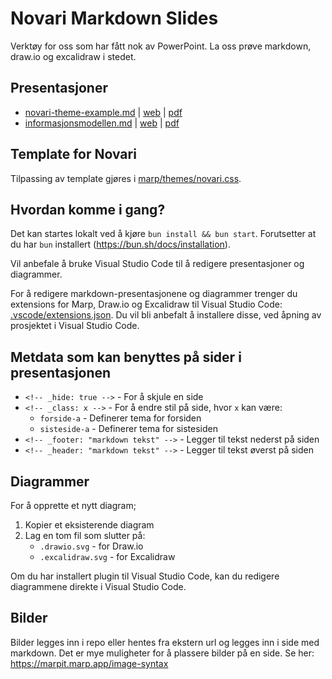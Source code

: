 # Novari Markdown Slides

Verktøy for oss som har fått nok av PowerPoint. La oss prøve markdown, draw.io og excalidraw i stedet.

## Presentasjoner

- [novari-theme-example.md](https://github.com/FINTLabs/novari-markdown-slides/blob/main/novari-theme-example.md?plain=1) | [web](https://fintlabs.github.io/novari-markdown-slides/novari-theme-example.html) | [pdf](https://fintlabs.github.io/novari-markdown-slides/novari-theme-example.pdf)
- [informasjonsmodellen.md](https://github.com/FINTLabs/novari-markdown-slides/blob/main/informasjonsmodellen.md?plain=1) | [web](https://fintlabs.github.io/novari-markdown-slides/informasjonsmodellen.html) | [pdf](https://fintlabs.github.io/novari-markdown-slides/informasjonsmodellen.pdf)

## Template for Novari

Tilpassing av template gjøres i [marp/themes/novari.css](marp/themes/novari.css).

## Hvordan komme i gang?

Det kan startes lokalt ved å kjøre `bun install && bun start`. Forutsetter at du har `bun` installert (https://bun.sh/docs/installation).

Vil anbefale å bruke Visual Studio Code til å redigere presentasjoner og diagrammer.

For å redigere markdown-presentasjonene og diagrammer trenger du extensions for Marp, Draw.io og Excalidraw til Visual Studio Code: [.vscode/extensions.json](.vscode/extensions.json). Du vil bli anbefalt å installere disse, ved åpning av prosjektet i Visual Studio Code.

## Metdata som kan benyttes på sider i presentasjonen

- `<!-- _hide: true -->` - For å skjule en side
- `<!-- _class: x -->` - For å endre stil på side, hvor `x` kan være: 
    - `forside-a` - Definerer tema for forsiden
    - `sisteside-a` - Definerer tema for sistesiden
- `<!-- _footer: "markdown tekst" -->` - Legger til tekst nederst på siden
- `<!-- _header: "markdown tekst" -->` - Legger til tekst øverst på siden

## Diagrammer

For å opprette et nytt diagram; 
1. Kopier et eksisterende diagram
2. Lag en tom fil som slutter på: 
    - `.drawio.svg` - for Draw.io
    - `.excalidraw.svg` - for Excalidraw

Om du har installert plugin til Visual Studio Code, kan du redigere diagrammene direkte i Visual Studio Code.

## Bilder

Bilder legges inn i repo eller hentes fra ekstern url og legges inn i side med markdown. Det er mye muligheter for å plassere bilder på en side. Se her: https://marpit.marp.app/image-syntax
